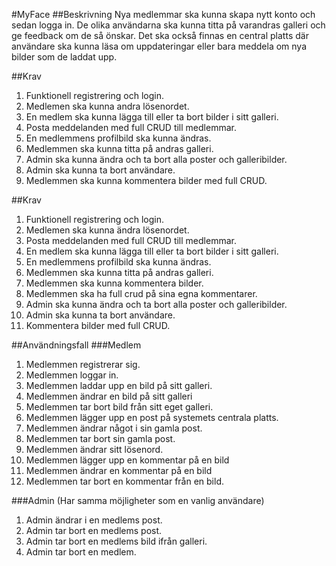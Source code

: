#MyFace
##Beskrivning
Nya medlemmar ska kunna skapa nytt konto och sedan logga in.
De olika användarna ska kunna titta på varandras galleri och ge feedback om de så önskar.
Det ska också finnas en central platts där användare ska kunna läsa om uppdateringar eller
bara meddela om nya bilder som de laddat upp.

##Krav
1.	Funktionell registrering och login.
2.	Medlemen ska kunna andra lösenordet.
3.	En medlem ska kunna lägga till eller ta bort bilder i sitt galleri.
4.	Posta meddelanden med full CRUD till medlemmar.
5.	En medlemmens profilbild ska kunna ändras.
6.	Medlemmen ska kunna titta på andras galleri.
7.	Admin ska kunna ändra och ta bort alla poster och galleribilder.
8.	Admin ska kunna ta bort användare. 
9.	Medlemmen ska kunna kommentera bilder med full CRUD.

##Krav
1.	Funktionell registrering och login.
2.	Medlemen ska kunna ändra lösenordet.
3.	Posta meddelanden med full CRUD till medlemmar.
4.	En medlem ska kunna lägga till eller ta bort bilder i sitt galleri.
5.	En medlemmens profilbild ska kunna ändras.
6.	Medlemmen ska kunna titta på andras galleri.
7.	Medlemmen ska kunna kommentera bilder.
7.	Medlemmen ska ha full crud på sina egna kommentarer.
7.	Admin ska kunna ändra och ta bort alla poster och galleribilder.
8.	Admin ska kunna ta bort användare. 
9.	Kommentera bilder med full CRUD.

##Användningsfall
###Medlem
1.	Medlemmen registrerar sig.
2.	Medlemmen loggar in.
3.	Medlemmen laddar upp en bild på sitt galleri.
4.	Medlemmen ändrar en bild på sitt galleri
4.	Medlemmen tar bort bild från sitt eget galleri.
5.	Medlemmen lägger upp en post på systemets centrala platts.
6.	Medlemmen ändrar något i sin gamla post.
7.	Medlemmen tar bort sin gamla post.
8.	Medlemmen ändrar sitt lösenord.
9.	Medlemmen lägger upp en kommentar på en bild
10.	Medlemmen ändrar en kommentar på en bild
11.	Medlemmen tar bort en kommentar från en bild.

###Admin
(Har samma möjligheter som en vanlig användare)

1.	Admin ändrar i en medlems post.
2.	Admin tar bort en medlems post.
3.	Admin tar bort en medlems bild ifrån galleri.
4.	Admin tar bort en medlem. 


